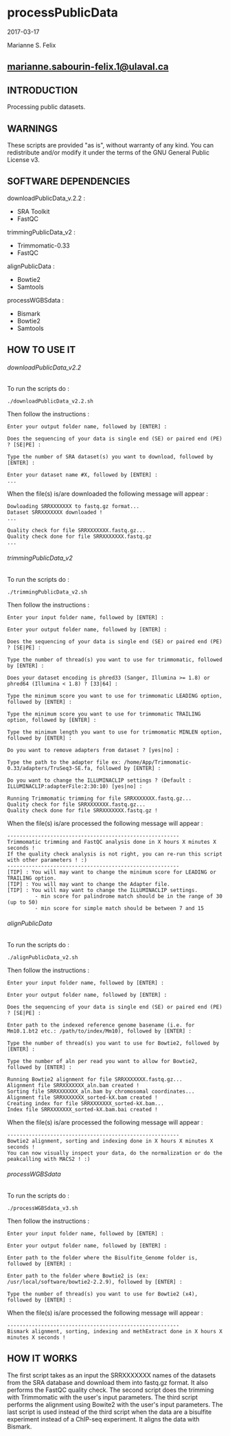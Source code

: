 # processPublicData

2017-03-17

Marianne S. Felix

marianne.sabourin-felix.1@ulaval.ca
-----------------------------------

## INTRODUCTION

Processing public datasets.

## WARNINGS

These scripts are provided "as is", without warranty of any kind. You can redistribute and/or modify it under the terms of the GNU General Public License v3.

## SOFTWARE DEPENDENCIES

downloadPublicData_v.2.2 :

* SRA Toolkit
* FastQC

trimmingPublicData_v2 :

* Trimmomatic-0.33
* FastQC

alignPublicData :

* Bowtie2
* Samtools

processWGBSdata :

* Bismark
* Bowtie2
* Samtools


## HOW TO USE IT

###### downloadPublicData_v2.2

To run the scripts do :

```
./downloadPublicData_v2.2.sh 
```

Then follow the instructions :

```
Enter your output folder name, followed by [ENTER] :
```

```
Does the sequencing of your data is single end (SE) or paired end (PE) ? [SE|PE] :
```

```
Type the number of SRA dataset(s) you want to download, followed by [ENTER] :
```

```
Enter your dataset name #X, followed by [ENTER] :
...
```
When the file(s) is/are downloaded the following message will appear :

```
Dowloading SRRXXXXXXX to fastq.gz format...
Dataset SRRXXXXXXX downloaded !
...
```
    
```
Quality check for file SRRXXXXXXX.fastq.gz...
Quality check done for file SRRXXXXXXX.fastq.gz
...
```

###### trimmingPublicData_v2

To run the scripts do :

```
./trimmingPublicData_v2.sh
```

Then follow the instructions :

```
Enter your input folder name, followed by [ENTER] :
```

```
Enter your output folder name, followed by [ENTER] :
```

```
Does the sequencing of your data is single end (SE) or paired end (PE) ? [SE|PE] :
```

```
Type the number of thread(s) you want to use for trimmomatic, followed by [ENTER] :
```

```
Does your dataset encoding is phred33 (Sanger, Illumina >= 1.8) or phred64 (Illumina < 1.8) ? [33|64] :
```

```
Type the minimum score you want to use for trimmomatic LEADING option, followed by [ENTER] :
```

```
Type the minimum score you want to use for trimmomatic TRAILING option, followed by [ENTER] :
```

```
Type the minimum length you want to use for trimmomatic MINLEN option, followed by [ENTER] :
```

```
Do you want to remove adapters from dataset ? [yes|no] :
```

```
Type the path to the adapter file ex: /home/App/Trimmomatic-0.33/adapters/TruSeq3-SE.fa, followed by [ENTER] :
```

```
Do you want to change the ILLUMINACLIP settings ? (Default : ILLUMINACLIP:adapterFile:2:30:10) [yes|no] :
```

```
Running Trimmomatic trimming for file SRRXXXXXXX.fastq.gz...
Quality check for file SRRXXXXXXX.fastq.gz...
Quality check done for file SRRXXXXXXX.fastq.gz !
```

When the file(s) is/are processed the following message will appear :

```
--------------------------------------------------------
Trimmomatic trimming and FastQC analysis done in X hours X minutes X seconds !
If the quality check analysis is not right, you can re-run this script with other parameters ! :)
--------------------------------------------------------
[TIP] : You will may want to change the minimum score for LEADING or TRAILING option.
[TIP] : You will may want to change the Adapter file.
[TIP] : You will may want to change the ILLUMINACLIP settings.
         - min score for palindrome match should be in the range of 30 (up to 50)
         - min score for simple match should be between 7 and 15
```

###### alignPublicData

To run the scripts do :

```
./alignPublicData_v2.sh
```

Then follow the instructions :

```
Enter your input folder name, followed by [ENTER] :
```

```
Enter your output folder name, followed by [ENTER] :
```

```
Does the sequencing of your data is single end (SE) or paired end (PE) ? [SE|PE] :
```

```
Enter path to the indexed reference genome basename (i.e. for Mm10.1.bt2 etc.: /path/to/index/Mm10), followed by [ENTER] :
```

```
Type the number of thread(s) you want to use for Bowtie2, followed by [ENTER] :
```

```
Type the number of aln per read you want to allow for Bowtie2, followed by [ENTER] :
```

```
Running Bowtie2 alignment for file SRRXXXXXXX.fastq.gz...
Alignment file SRRXXXXXXX_aln.bam created !
Sorting file SRRXXXXXXX_aln.bam by chromosomal coordinates...
Alignment file SRRXXXXXXX_sorted-kX.bam created !
Creating index for file SRRXXXXXXX_sorted-kX.bam...
Index file SRRXXXXXXX_sorted-kX.bam.bai created !
```

When the file(s) is/are processed the following message will appear :

```
--------------------------------------------------------
Bowtie2 alignment, sorting and indexing done in X hours X minutes X seconds !
You can now visually inspect your data, do the normalization or do the peakcalling with MACS2 ! :)
```

###### processWGBSdata

To run the scripts do :

```
./processWGBSdata_v3.sh
```

Then follow the instructions :

```
Enter your input folder name, followed by [ENTER] :
```

```
Enter your output folder name, followed by [ENTER] :
```

```
Enter path to the folder where the Bisulfite_Genome folder is, followed by [ENTER] :
```

```
Enter path to the folder where Bowtie2 is (ex: /usr/local/software/bowtie2-2.2.9), followed by [ENTER] :
```

```
Type the number of thread(s) you want to use for Bowtie2 (x4), followed by [ENTER] :
```

When the file(s) is/are processed the following message will appear :

```
--------------------------------------------------------
Bismark alignment, sorting, indexing and methExtract done in X hours X minutes X seconds !
```

## HOW IT WORKS

The first script takes as an input the SRRXXXXXXX names of the datasets from the SRA database and download them into fastq.gz format. It also performs the FastQC quality check. The second script does the trimming with Trimmomatic with the user's input parameters. The third script performs the alignment using Bowite2 with the user's input parameters. The last script is used instead of the third script when the data are a bisulfite experiment instead of a ChIP-seq experiment. It aligns the data with Bismark.
